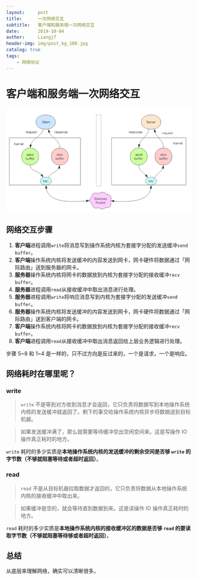 ```yaml
---
layout:     post                  
title:      一次网络交互
subtitle:   客户端和服务端一次网络交互
date:       2019-10-04         
author:     Liangjf                  
header-img: img/post_bg_108.jpg
catalog: true                      
tags:                       
    - 网络协议
---
```


# 客户端和服务端一次网络交互

![](https://github.com/liangjfblue/liangjfblue.github.io/blob/master/img/post_network_1.png?raw=true)

## 网络交互步骤
1. **客户端**进程调用```write```将消息写到操作系统内核为套接字分配的发送缓冲```send buffer```。
2. **客户端**操作系统内核将发送缓冲的内容发送到网卡，网卡硬件将数据通过「网际路由」送到服务器的网卡。
3. **服务器**操作系统内核将网卡的数据放到内核为套接字分配的接收缓冲```recv buffer```。
4. **服务器**进程调用```read```从接收缓冲中取出消息进行处理。
5. **服务器**进程调用```write```将响应消息写到内核为套接字分配的发送缓冲```send buffer```。
6. **服务器**操作系统内核将发送缓冲的内容发送到网卡，网卡硬件将数据通过「网际路由」送到客户端的网卡。
7. **客户端**操作系统内核将网卡的数据放到内核为套接字分配的接收缓冲```recv buffer```。
8. **客户端**进程调用```read```从接收缓冲中取出消息返回给上层业务逻辑进行处理。

步骤 5~8 和 1~4 是一样的，只不过方向是反过来的，一个是请求，一个是响应。

## 网络耗时在哪里呢？

### write
> `write` 不是等到对方收到消息才会返回，它只负责将数据写到本地操作系统内核的发送缓冲就返回了。剩下的事交给操作系统内核异步将数据送到目标机器。

> 如果发送缓冲满了，那么就需要等待缓冲空出空闲空间来。这是写操作 IO 操作真正耗时的地方。

`write` 耗时的多少实质是**本地操作系统内核的发送缓冲的剩余空间是否够 `write` 的字节数（不够就阻塞等待或者超时返回）**。

### read
> `read` 不是从目标机器拉取数据才返回的，它只负责将数据从本地操作系统内核的接收缓冲中取出来。

> 如果缓冲是空的，就会等待直到数据到来。这是读操作 IO 操作真正耗时的地方。

`read` 耗时的多少实质是**本地操作系统内核的接收缓冲区的数据是否够 `read` 的要读取字节数（不够就阻塞等待够或者超时返回）**。

## 总结
从底层来理解网络，确实可以清晰很多。






